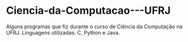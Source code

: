 # Ciencia-da-Computacao---UFRJ
Alguns programas que fiz durante o curso de Ciência da Computação na UFRJ. Linguagens utilizadas: C, Python e Java.
